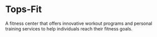 # Tops-Fit
A fitness center that offers innovative workout programs and personal training services to help individuals reach their fitness goals.
